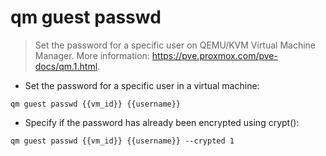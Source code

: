 # qm guest passwd

> Set the password for a specific user on QEMU/KVM Virtual Machine Manager.
> More information: <https://pve.proxmox.com/pve-docs/qm.1.html>.

- Set the password for a specific user in a virtual machine:

`qm guest passwd {{vm_id}} {{username}}`

- Specify if the password has already been encrypted using crypt():

`qm guest passwd {{vm_id}} {{username}} --crypted 1`
